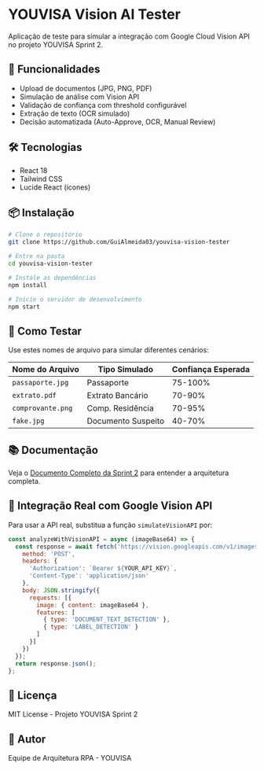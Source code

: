 # YOUVISA Vision AI Tester

Aplicação de teste para simular a integração com Google Cloud Vision API no projeto YOUVISA Sprint 2.

## 🚀 Funcionalidades

- Upload de documentos (JPG, PNG, PDF)
- Simulação de análise com Vision API
- Validação de confiança com threshold configurável
- Extração de texto (OCR simulado)
- Decisão automatizada (Auto-Approve, OCR, Manual Review)

## 🛠️ Tecnologias

- React 18
- Tailwind CSS
- Lucide React (ícones)

## 📦 Instalação
```bash
# Clone o repositório
git clone https://github.com/GuiAlmeida03/youvisa-vision-tester

# Entre na pasta
cd youvisa-vision-tester

# Instale as dependências
npm install

# Inicie o servidor de desenvolvimento
npm start
```

## 🧪 Como Testar

Use estes nomes de arquivo para simular diferentes cenários:

| Nome do Arquivo | Tipo Simulado | Confiança Esperada |
|----------------|---------------|-------------------|
| `passaporte.jpg` | Passaporte | 75-100% |
| `extrato.pdf` | Extrato Bancário | 70-90% |
| `comprovante.png` | Comp. Residência | 70-95% |
| `fake.jpg` | Documento Suspeito | 40-70% |

## 📚 Documentação

Veja o [Documento Completo da Sprint 2](link-do-documento) para entender a arquitetura completa.

## 🔗 Integração Real com Google Vision API

Para usar a API real, substitua a função `simulateVisionAPI` por:
```javascript
const analyzeWithVisionAPI = async (imageBase64) => {
  const response = await fetch('https://vision.googleapis.com/v1/images:annotate', {
    method: 'POST',
    headers: {
      'Authorization': `Bearer ${YOUR_API_KEY}`,
      'Content-Type': 'application/json'
    },
    body: JSON.stringify({
      requests: [{
        image: { content: imageBase64 },
        features: [
          { type: 'DOCUMENT_TEXT_DETECTION' },
          { type: 'LABEL_DETECTION' }
        ]
      }]
    })
  });
  return response.json();
};
```

## 📄 Licença

MIT License - Projeto YOUVISA Sprint 2

## 👥 Autor

Equipe de Arquitetura RPA - YOUVISA
